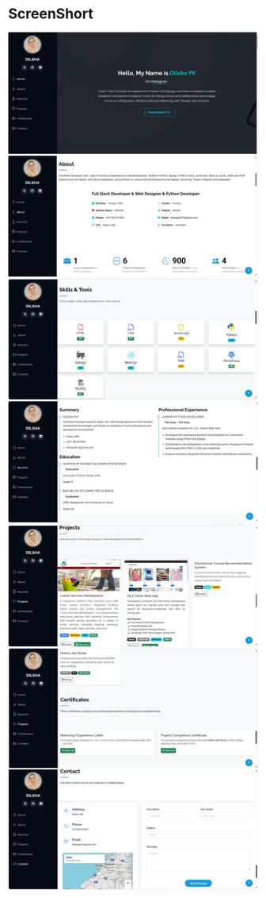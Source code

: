 <h1>ScreenShort</h1>
<img src="screenshort1.jpg">
<img src="screenshort2.jpg">
<img src="screenshort3.jpg">
<img src="screenshort4.jpg">
<img src="screenshort5.jpg">
<img src="screenshort6.jpg">
<img src="screenshort7.jpg">
